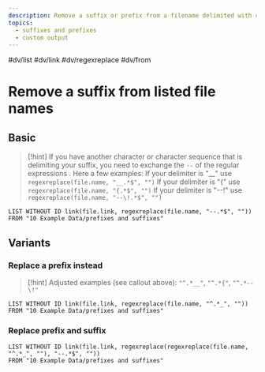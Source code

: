```yaml
---
description: Remove a suffix or prefix from a filename delimited with certain characters 
topics:
  - suffixes and prefixes
  - custom output
---
```

#dv/list #dv/link #dv/regexreplace #dv/from 

# Remove a suffix from listed file names

## Basic 

> [!hint]
> If you have another character or character sequence that is delimiting your suffix, you need to exchange the `--` of the regular expressions . Here a few examples:
> If your delimiter is "\_\_" use `regexreplace(file.name, "__.*$", "")`
> If your delimiter is "{" use `regexreplace(file.name, "{.*$", "")`
> If your delimiter is "--!" use `regexreplace(file.name, "--\!.*$", "")`

```dataview
LIST WITHOUT ID link(file.link, regexreplace(file.name, "--.*$", ""))
FROM "10 Example Data/prefixes and suffixes"
```

## Variants

### Replace a prefix instead

> [!hint] Adjusted examples (see callout above): `"^.*__"`, `"^.*{"`, `"^.*--\!"`

```dataview
LIST WITHOUT ID link(file.link, regexreplace(file.name, "^.*_", ""))
FROM "10 Example Data/prefixes and suffixes"
```

### Replace prefix and suffix


```dataview
LIST WITHOUT ID link(file.link, regexreplace(regexreplace(file.name, "^.*_", ""), "--.*$", ""))
FROM "10 Example Data/prefixes and suffixes"
```